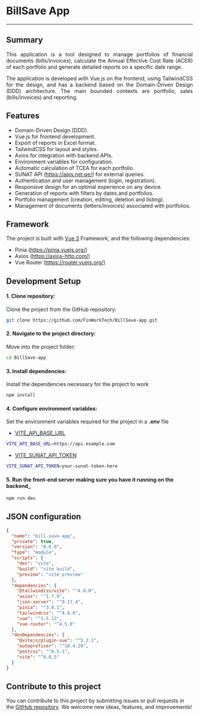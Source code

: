 # BillSave App
---
## Summary
<p align="justify">
This application is a tool designed to manage portfolios of financial documents (bills/invoices), calculate the Annual Effective Cost Rate (ACER) of each portfolio and generate detailed reports on a specific date range. 
</p>

<p align="justify">
The application is developed with Vue.js on the frontend, using TailwindCSS for the design, and has a backend based on the Domain-Driven Design (DDD) architecture. The main bounded contexts are portfolio, sales (bills/invoices) and reporting.
</p>

## Features

* Domain-Driven Design (DDD).
* Vue.js for frontend development.
* Export of reports in Excel format.
* TailwindCSS for layout and styles.
* Axios for integration with backend APIs.
* Environment variables for configuration.
* Automatic calculation of TCEA for each portfolio.
* SUNAT API (https://apis.net.pe/) for external queries.
* Authentication and user management (login, registration).
* Responsive design for an optimal experience on any device.
* Generation of reports with filters by dates and portfolios.
* Portfolio management (creation, editing, deletion and listing).
* Management of documents (letters/invoices) associated with portfolios.

## Framework
The project is built with [Vue 3](https://vuejs.org/) Framework, and the following dependencies:

* Pinia (https://pinia.vuejs.org/)
* Axios (https://axios-http.com/) 
* Vue Router (https://router.vuejs.org/)

## Development Setup 

#### 1. Clone repository:
Clone the project from the GitHub repository:
```bash
git clone https://github.com/FinWorkTech/BillSave-app.git
```

#### 2. Navigate to the project directory:
Move into the project folder: 
```bash
cd BillSave-app
```

#### 3. Install dependencies:
Install the dependencies necessary for the project to work

```bash
npm install
```

#### 4. Configure environment variables:
Set the environment variables required for the project in a **.env** file

* [VITE_API_BASE_URL](https://github.com/FinWorkTech/BillSave-backend)
```bash
VITE_API_BASE_URL=https://api.example.com
```

* [VITE_SUNAT_API_TOKEN](https://apis.net.pe/app/tokens)
```bash
VITE_SUNAT_API_TOKEN=your-sunat-token-here
```

#### 5. Run the front-end server making sure you have it running on the backend_
```bash
npm run dev
```

## JSON configuration
```json
{
  "name": "bill-save-app",
  "private": true,
  "version": "0.0.0",
  "type": "module",
  "scripts": {
    "dev": "vite",
    "build": "vite build",
    "preview": "vite preview"
  },
  "dependencies": {
    "@tailwindcss/vite": "^4.0.0",
    "axios": "^1.7.9",
    "json-server": "^0.17.4",
    "pinia": "^3.0.1",
    "tailwindcss": "^4.0.0",
    "vue": "^3.5.13",
    "vue-router": "^4.5.0"
  },
  "devDependencies": {
    "@vitejs/plugin-vue": "^5.2.1",
    "autoprefixer": "^10.4.20",
    "postcss": "^8.5.1",
    "vite": "^6.0.5"
  }
}

```

## Contribute to this project
You can contribute to this project by submitting issues or pull requests in the [GitHub repository](https://github.com/FinWorkTech/BillSave-app). We welcome new ideas, features, and improvements!